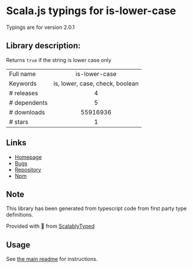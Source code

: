 
# Scala.js typings for is-lower-case

Typings are for version 2.0.1

## Library description:
Returns `true` if the string is lower case only

|                    |                 |
| ------------------ | :-------------: |
| Full name          | is-lower-case |
| Keywords           | is, lower, case, check, boolean |
| # releases         | 4 |
| # dependents       | 5 |
| # downloads        | 55916936 |
| # stars            | 1 |

## Links
- [Homepage](https://github.com/blakeembrey/change-case/tree/master/packages/is-lower-case#readme)
- [Bugs](https://github.com/blakeembrey/change-case/issues)
- [Repository](https://github.com/blakeembrey/change-case)
- [Npm](https://www.npmjs.com/package/is-lower-case)
    


## Note
This library has been generated from typescript code from first party type definitions.

Provided with :purple_heart: from [ScalablyTyped](https://github.com/oyvindberg/ScalablyTyped)

## Usage
See [the main readme](../../readme.md) for instructions.


